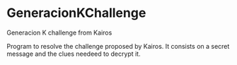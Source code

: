# GeneracionKChallenge
Generacion K challenge from Kairos

Program to resolve the challenge proposed by Kairos. It consists on a secret message and the clues needeed to decrypt it.
